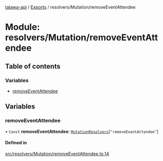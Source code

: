 [talawa-api](../README.md) / [Exports](../modules.md) / resolvers/Mutation/removeEventAttendee

# Module: resolvers/Mutation/removeEventAttendee

## Table of contents

### Variables

- [removeEventAttendee](resolvers_Mutation_removeEventAttendee.md#removeeventattendee)

## Variables

### removeEventAttendee

• `Const` **removeEventAttendee**: [`MutationResolvers`](types_generatedGraphQLTypes.md#mutationresolvers)[``"removeEventAttendee"``]

#### Defined in

[src/resolvers/Mutation/removeEventAttendee.ts:14](https://github.com/PalisadoesFoundation/talawa-api/blob/7d5b1e7/src/resolvers/Mutation/removeEventAttendee.ts#L14)
